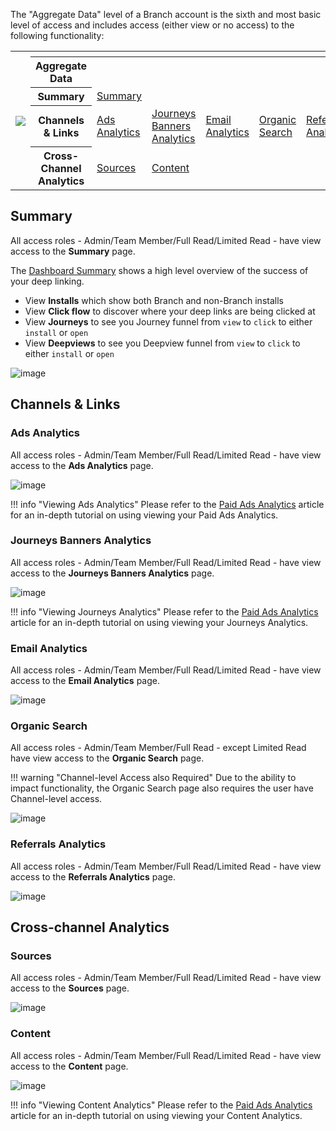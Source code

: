 The <notranslate>"Aggregate Data"</notranslate> level of a Branch account is the sixth and most basic level of access and includes access (either view or no access) to the following functionality:

<table>
  <tr>
    <th rowspan="6"><img src="/_assets/img/pages/dashboard/access-levels/org-level-nav.png"></th>
  </tr>
	<tr>
		<th></th>
		<th></th>
		<th></th>
		<th></th>
    <th></th>
		<th></th>
	</tr>
	<tr>
		<th><b>Aggregate Data</b></th>
		<th></th>
		<th></th>
		<th></th>
    <th></th>
		<th></th>
	</tr>
  <tr>
		<th><b>Summary</b></th>
		<td><a href="/dashboard/aggregate-data-access/#summary">Summary</a></td>
		<td></td>
		<td></td>
    <td></td>
		<td></td>
	</tr>
	<tr>
		<th><b>Channels & Links</b></th>
		<td><a href="/dashboard/aggregate-data-access/#ads-analytics">Ads Analytics</a></td>
		<td><a href="/dashboard/aggregate-data-access/#journeys-banners-analytics">Journeys Banners Analytics</a></td>
		<td><a href="/dashboard/aggregate-data-access/#email-analytics">Email Analytics</a></td>
    <td><a href="/dashboard/aggregate-data-access/#organic-search">Organic Search</a></td>
		<td><a href="/dashboard/aggregate-data-access/#referrals-analytics">Referrals Analytics</a></td>
  </tr>
	<tr>
		<th><b>Cross-Channel Analytics</b></th>
		<td><a href="/dashboard/aggregate-data-access/#sources">Sources</a></td>
		<td><a href="/dashboard/aggregate-data-access/#content">Content</a></td>
    <td></td>
    <td></td>
		<td></td>
  </tr>
</table>

## Summary

All access roles - Admin/Team Member/Full Read/Limited Read - have view access to the <notranslate>**Summary**</notranslate> page.

The [Dashboard Summary](https://dashboard.branch.io/) shows a high level overview of the success of your deep linking.

- View <notranslate>**Installs**</notranslate> which show both Branch and non-Branch installs
- View <notranslate>**Click flow**</notranslate> to discover where your deep links are being clicked at
- View <notranslate>**Journeys**</notranslate> to see you Journey funnel from `view` to `click` to either `install` or `open`
- View <notranslate>**Deepviews**</notranslate> to see you Deepview funnel from `view` to `click` to either `install` or `open`

![image](/_assets/img/pages/dashboard/access-levels/aggregate-summary.gif)

## Channels & Links

### Ads Analytics

All access roles - Admin/Team Member/Full Read/Limited Read - have view access to the <notranslate>**Ads Analytics**</notranslate> page.

![image](/_assets/img/pages/dashboard/access-levels/aggregate-ads-analytics.gif)

!!! info "Viewing Ads Analytics"
    Please refer to the [Paid Ads Analytics](/activity-reports-analytics/paid-ads-analytics/) article for an in-depth tutorial on using viewing your Paid Ads Analytics.

### Journeys Banners Analytics

All access roles - Admin/Team Member/Full Read/Limited Read - have view access to the <notranslate>**Journeys Banners Analytics**</notranslate> page.

![image](/_assets/img/pages/dashboard/access-levels/aggregate-journeys-analytics.gif)

!!! info "Viewing Journeys Analytics"
    Please refer to the [Paid Ads Analytics](/activity-reports-analytics/journeys-analytics/) article for an in-depth tutorial on using viewing your Journeys Analytics.

### Email Analytics

All access roles - Admin/Team Member/Full Read/Limited Read - have view access to the <notranslate>**Email Analytics**</notranslate> page.

![image](/_assets/img/pages/dashboard/access-levels/aggregate-email-analytics.gif)

### Organic Search

All access roles - Admin/Team Member/Full Read - except Limited Read have view access to the <notranslate>**Organic Search**</notranslate> page.

!!! warning "Channel-level Access also Required"
    Due to the ability to impact functionality, the Organic Search page also requires the user have Channel-level access.

![image](/_assets/img/pages/dashboard/access-levels/aggregate-organic-search.png)

### Referrals Analytics

All access roles - Admin/Team Member/Full Read/Limited Read - have view access to the <notranslate>**Referrals Analytics**</notranslate> page.

![image](/_assets/img/pages/dashboard/access-levels/aggregate-referrals-analytics.gif)

## Cross-channel Analytics

### Sources

All access roles - Admin/Team Member/Full Read/Limited Read - have view access to the <notranslate>**Sources**</notranslate> page.

![image](/_assets/img/pages/dashboard/access-levels/aggregate-sources-analytics.png)

### Content

All access roles - Admin/Team Member/Full Read/Limited Read - have view access to the <notranslate>**Content**</notranslate> page.

![image](/_assets/img/pages/dashboard/access-levels/aggregate-content-analytics.png)

!!! info "Viewing Content Analytics"
    Please refer to the [Paid Ads Analytics](/activity-reports-analytics/content-analytics/) article for an in-depth tutorial on using viewing your Content Analytics.
